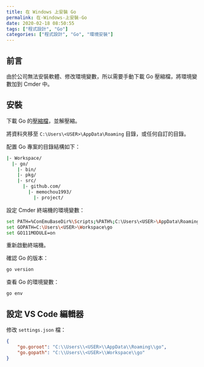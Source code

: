 ```yaml
---
title: 在 Windows 上安裝 Go
permalink: 在-Windows-上安裝-Go
date: 2020-02-18 08:50:55
tags: ["程式設計", "Go"]
categories: ["程式設計", "Go", "環境安裝"]
---
```


## 前言

由於公司無法安裝軟體、修改環境變數，所以需要手動下載 Go 壓縮檔，將環境變數加到 Cmder 中。

## 安裝

下載 Go 的[壓縮檔](https://dl.google.com/go/go1.13.8.windows-amd64.zip)，並解壓縮。

將資料夾移至 `C:\Users\<USER>\AppData\Roaming` 目錄，或任何自訂的目錄。

配置 Go 專案的目錄結構如下：

```BASH
|- Workspace/
  |- go/
    |- bin/
    |- pkg/
    |- src/
      |- github.com/
        |- memochou1993/
          |- project/
```

設定 Cmder 終端機的環境變數：

```BASH
set PATH=%ConEmuBaseDir%\Scripts;%PATH%;C:\Users\<USER>\AppData\Roaming\go\bin;
set GOPATH=C:\Users\<USER>\Workspace\go
set GO111MODULE=on
```

重新啟動終端機。

確認 Go 的版本：

```BASH
go version
```

查看 Go 的環境變數：

```BASH
go env
```

## 設定 VS Code 編輯器

修改 `settings.json` 檔：

```JSON
{
    "go.goroot": "C:\\Users\\<USER>\\AppData\\Roaming\\go",
    "go.gopath": "C:\\Users\\<USER>\\Workspace\\go"
}
```
